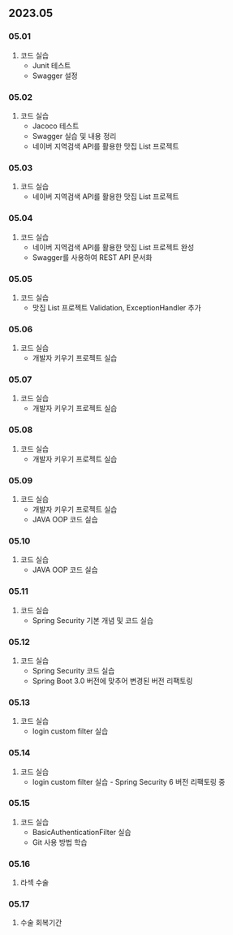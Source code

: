 ## 2023.05
### 05.01
1. 코드 실습
    + Junit 테스트
    + Swagger 설정
### 05.02
1. 코드 실습
    + Jacoco 테스트
    + Swagger 실습 및 내용 정리
    + 네이버 지역검색 API를 활용한 맛집 List 프로젝트
### 05.03
1. 코드 실습
    + 네이버 지역검색 API를 활용한 맛집 List 프로젝트
### 05.04
1. 코드 실습
   + 네이버 지역검색 API를 활용한 맛집 List 프로젝트 완성
   + Swagger를 사용하여 REST API 문서화
### 05.05
1. 코드 실습
   + 맛집 List 프로젝트 Validation, ExceptionHandler 추가
### 05.06
1. 코드 실습
   + 개발자 키우기 프로젝트 실습
### 05.07
1. 코드 실습
   + 개발자 키우기 프로젝트 실습
### 05.08
1. 코드 실습
   + 개발자 키우기 프로젝트 실습
### 05.09
1. 코드 실습
   + 개발자 키우기 프로젝트 실습
   + JAVA OOP 코드 실습
### 05.10
1. 코드 실습
   + JAVA OOP 코드 실습
### 05.11
1. 코드 실습
   + Spring Security 기본 개념 및 코드 실습
### 05.12
1. 코드 실습
   + Spring Security 코드 실습
   + Spring Boot 3.0 버전에 맞추어 변경된 버전 리팩토링
### 05.13
1. 코드 실습
   + login custom filter 실습
### 05.14
1. 코드 실습
   + login custom filter 실습 - Spring Security 6 버전 리팩토링 중
### 05.15
1. 코드 실습
   + BasicAuthenticationFilter 실습
   + Git 사용 방법 학습 
### 05.16
1. 라섹 수술
### 05.17
1. 수술 회복기간